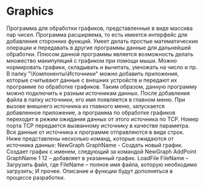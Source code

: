 # Graphics
Программа для обработки графиков, представленные в виде массива пар чисел. Программа расширяема, то есть имеется интерфейс для добавления сторонних функций. Умеет делать простые математические операции и передавать в другие программы данные для дальнейшей обработки. Плюсом данной программы является возможность делать множество манипуляций с графиком при помощи мыши. Можно нормировать графики, складывать и вычитать, умножать на число и пр. В папку "\Компоненты\Источники" можно добавить приложения, которые считывают данные с внешних устройств и передают их программе по обработке графиков. Таким образом, данную программу можно подключить к разным источникам данных. После добавления файла в папку источники, его имя появляется в главном меню. При вызове внешнего источника из главного меню, запускается добавленное приложение, а программа по обработке графиков переходит в режим ожидания данных от этого источника по TCP. Номер порта TCP передается вызванному источнику в качестве параметра. Все данные от источника к программе отправляются в виде строк. Ниже представлены несколько команд, которые ожидаются от источника данных:
NewGraph GraphName - Создать новый график. Создает график с именем, следующий за командой NewGraph
AddPoint	GraphName	1	12 – добавляет в указанный график.
LoadFile FileName – Загрузить файл, где FileName – полное имя файла, которую необходимо загрузить;
И прочее. Описание и функции будут дополняться в процессе разработки.
